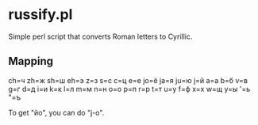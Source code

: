 russify.pl
==========

Simple perl script that converts Roman letters to Cyrillic.

Mapping
-------
ch=ч zh=ж sh=ш eh=э z=з s=с c=ц e=е jo=ё ja=я ju=ю j=й a=а b=б v=в g=г d=д i=и k=к l=л m=м n=н o=о p=п r=р t=т u=у f=ф x=х w=щ y=ы '=ь "=ъ

To get "йо", you can do "j-o".
